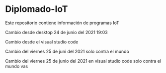# Diplomado-IoT
Este repositorio contiene información de programas IoT

Cambio desde desktop 24 de junio del 2021 19:03

Cambio desde el visual studio code 

Cambio del viernes 25 de juni del 2021 solo contra el mundo

Cambio del viernes 25 de junio del 2021 en visual studio code solo contra el mundo vas
